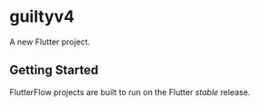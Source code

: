 # guiltyv4

A new Flutter project.

## Getting Started

FlutterFlow projects are built to run on the Flutter _stable_ release.
